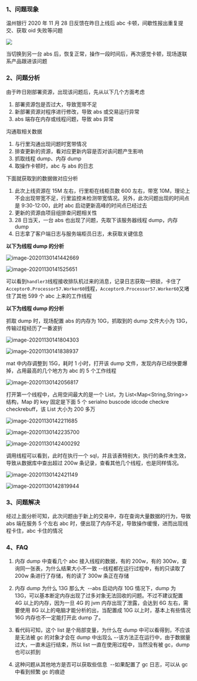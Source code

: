 ### 1、问题现象

温州银行 2020 年 11 月 28 日反馈在昨日上线后 abc 卡顿，间歇性报出重复提交、获取 oid 失败等问题

<img src="https://jihulab.com/413343176/image/raw/master/lisijia/20201130134315.png"  />

当切换到另一台 abs 后，恢复正常，操作一段时间后，再次感觉卡顿，现场遂联系产品跟进该问题

### 2、问题分析

由于昨日刚部署资源，出现该问题后，先从以下几个方面考虑

1. 部署资源包是否过大，导致宽带不足
2. 新部署资源对程序进行修改，导致 abs 或交易运行异常
3. abs 端存在内存或线程问题，导致 abs 异常

沟通取相关数据

1. 与行里沟通出现问题时宽带情况
2. 排查更新的资源，看对应更新内容是否对该问题产生影响
3. 抓取线程 dump、内存 dump
4. 取操作卡顿时，abc 与 abs 的日志

下面就获取到的数据做对应分析

1. 此次上线资源在 15M 左右，行里柜在线柜员数 600 左右，带宽 10M，理论上不会出现带宽不足，行里监控未检测带宽情况。另外，此次问题出现的时间点是 9:30-12:00，此时 abc 启动更新高峰的时间点已经过去
2. 更新的资源由项目组排查问题相关性
3. 28 日当天，一台 abs 也出现了问题，先取下该服务器线程 dump，内存 dump
4. 日志拿了客户端日志与服务端柜员日志，未获取关键信息

**以下为线程 dump 的分析**

![image-20201130141442669](https://jihulab.com/413343176/image/raw/master/lisijia/20201130141442.png)

![image-20201130141525651](https://jihulab.com/413343176/image/raw/master/lisijia/20201130141525.png)

可以看到`handler3`线程接收排队机过来的消息，记录日志获取一把锁，卡住了`Acceptor0.Processor57.Worker60`线程，`Acceptor0.Processor57.Worker60`又堵住了其他 599 个 abc 上来的工作线程

**以下为线程 dump 的分析**

抓取 dump 时，现场配置 abs 的内存为 10G，抓取到的 dump 文件大小为 13G，传输过程经历了一番波折

![image-20201130141804303](https://jihulab.com/413343176/image/raw/master/lisijia/20201130141804.png)

![image-20201130141838937](https://jihulab.com/413343176/image/raw/master/lisijia/20201130141839.png)

mat 中内存调整到 15G，耗时 1 小时，打开该 dump 文件，发现内存已经快要爆掉，占用最高的几个地方为 abc 的 5 个工作线程

![image-20201130142056817](https://jihulab.com/413343176/image/raw/master/lisijia/20201130142056.png)

打开第一个线程中，占用空间最大的是一个 List，为 List<Map<String,String>>结构，Map 的 key 固定是下面 5 个
serialno buscode idcode checkre checkrebuff，该 List 大小为 200 多万

![image-20201130142211685](https://jihulab.com/413343176/image/raw/master/lisijia/20201130142211.png)

![image-20201130142235700](https://jihulab.com/413343176/image/raw/master/lisijia/20201130142235.png)

![image-20201130142400292](https://jihulab.com/413343176/image/raw/master/lisijia/20201130142400.png)

调用线程可以看到，此时在执行一个 sql，并且该表特别大，执行的条件未生效，导致从数据库中查出超过 200w 条记录，查看其他几个线程，也是同样情况。

![image-20201130142421149](https://jihulab.com/413343176/image/raw/master/lisijia/20201130142421.png)

![image-20201130142819944](https://jihulab.com/413343176/image/raw/master/lisijia/20201130142820.png)

### 3、问题解决

经过上面分析可知，此次问题由于新上的交易中，存在查询大量数据的行为，导致 abs 端在服务 5 个左右 abc 时，便出现了内存不足，导致操作缓慢，进而出现线程卡住，abc 卡住的情况

### 4、FAQ

1. 内存 dump 中查看几个 abc 接入线程的数据，有的 200w，有的 300w，查询同一张表，为什么结果大小不一致
   ​ --线程都在运行过程中，有的只读取了 200w 条进行了存储，有的读了 300w 条正在存储

2. 内存 dump 为什么 13G 那么大
   ​ --abs 启动内存 10G 情况下，dump 为 13G，可以基本断定内存出现了过多对象无法回收的问题。不过不建议配置 4G 以上的内存，因为一旦 4G 的 jvm 内存出现了泄露，会达到 6G 左右，需要使用 8G 以上的电脑才能分析的出，当配置成 10G 以上时，基本上有些情况 16G 内存也不一定能打开此 dump 了。

3. 看代码可知，这个 list 是个局部变量，为什么在 dump 中可以看得到，不应该是无法被 gc 的对象才会在 dump 中出现么
   ​ --该方法正在运行中，由于数据量过大，一直未运行结束，所以 list 一直在使用过程中，当然没有被 gc，dump 也可以抓到

4. 这种问题从其他地方是否可以获取些信息
   ​ --如果配置了 gc 日志，可以从 gc 中看到频繁 gc 的痕迹
